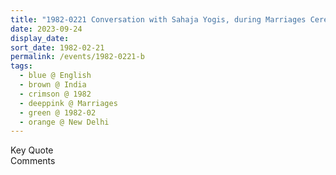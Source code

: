 ```yaml
---
title: "1982-0221 Conversation with Sahaja Yogis, during Marriages Ceremony, Pandal, near Edward Square, Gole Market Area, New Delhi, India"
date: 2023-09-24
display_date: 
sort_date: 1982-02-21
permalink: /events/1982-0221-b
tags:
  - blue @ English
  - brown @ India
  - crimson @ 1982
  - deeppink @ Marriages
  - green @ 1982-02
  - orange @ New Delhi
---
```


<wave-list>
  <list-title color="green" width="75">Key Quote</list-title>
  <list-item color="BlanchedAlmond"  width="200"></list-item>
  <list-item color="Lavender"></list-item>
  <list-item color="BlanchedAlmond"></list-item>
</wave-list>

<br>

<wave-list>
  <list-title color="green" width="75">Comments</list-title>
  <list-item color="BlanchedAlmond"  width="200"></list-item>
  <list-item color="Lavender"></list-item>
  <list-item color="BlanchedAlmond"></list-item>
</wave-list>